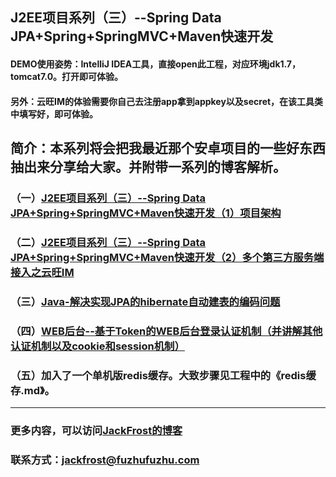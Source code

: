 ﻿
## J2EE项目系列（三）--Spring Data JPA+Spring+SpringMVC+Maven快速开发
#### DEMO使用姿势：IntelliJ IDEA工具，直接open此工程，对应环境jdk1.7，tomcat7.0。打开即可体验。
#### 另外：云旺IM的体验需要你自己去注册app拿到appkey以及secret，在该工具类中填写好，即可体验。
## 简介：本系列将会把我最近那个安卓项目的一些好东西抽出来分享给大家。并附带一系列的博客解析。
### （一）[J2EE项目系列（三）--Spring Data JPA+Spring+SpringMVC+Maven快速开发（1）项目架构](http://blog.csdn.net/Jack__Frost/article/details/61205857)
### （二）[J2EE项目系列（三）--Spring Data JPA+Spring+SpringMVC+Maven快速开发（2）多个第三方服务端接入之云旺IM](http://blog.csdn.net/Jack__Frost/article/details/62443796)
### （三）[Java-解决实现JPA的hibernate自动建表的编码问题](http://blog.csdn.net/Jack__Frost/article/details/64487024)
### （四）[WEB后台--基于Token的WEB后台登录认证机制（并讲解其他认证机制以及cookie和session机制）](http://blog.csdn.net/jack__frost/article/details/64964208)
### （五）加入了一个单机版redis缓存。大致步骤见工程中的《redis缓存.md》。
***
###  更多内容，可以访问[JackFrost的博客](http://blog.csdn.net/jack__frost?viewmode=contents)     
### 联系方式：jackfrost@fuzhufuzhu.com 
